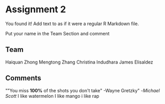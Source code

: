 # Assignment 2

You found it!  Add text to as if it were a regular R Markdown file.

Put your name in the Team Section and comment

## Team
Haiquan Zhong
Mengtong Zhang
Christina Indudhara
James Elisaldez
## Comments
""You miss **100%** of the shots you don't take" -Wayne Gretzky" -*Michael Scott*
I like watermelon
I like mango
i like rap
